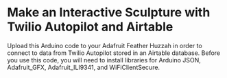 # Make an Interactive Sculpture with Twilio Autopilot and Airtable

Upload this Arduino code to your Adafruit Feather Huzzah in order to connect to data from Twilio Autopilot stored in an Airtable database. Before you use this code, you will need to install libraries for Arduino JSON, Adafruit_GFX, Adafruit_ILI9341, and WiFiClientSecure. 


